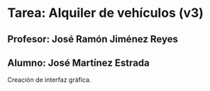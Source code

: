 # Tarea: Alquiler de vehículos (v3)
## Profesor: José Ramón Jiménez Reyes
## Alumno: José Martínez Estrada

Creación de interfaz gráfica.